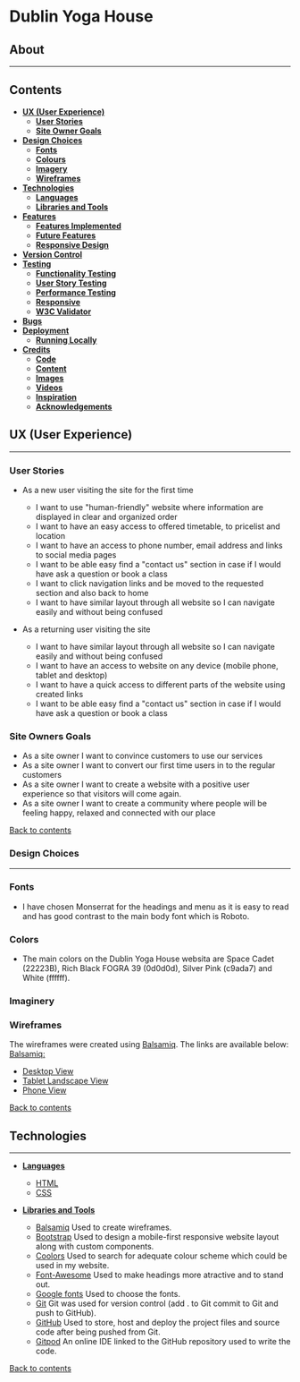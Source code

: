 # **Dublin Yoga House**
## **About**
____

## **Contents**

- [**UX (User Experience)**](#ux-user-experience)
  - [**User Stories**](#user-stories)
  - [**Site Owner Goals**](#site-owner-goals)
- [**Design Choices**](#design-choices)
  - [**Fonts**](#fonts)
  - [**Colours**](#colours)
  - [**Imagery**](#imagery)
  - [**Wireframes**](#wireframes)
- [**Technologies**](#technologies)
  - [**Languages**](#languages)
  - [**Libraries and Tools**](#libraries-and-tools)
- [**Features**](#features)
  - [**Features Implemented**](#features-implemented)
  - [**Future Features**](#future-features)
  - [**Responsive Design**](#responsive-design)
- [**Version Control**](#version-control)
- [**Testing**](#testing)
  - [**Functionality Testing**](#functionality-testing)
  - [**User Story Testing**](#user-story-testing)
  - [**Performance Testing**](#performance-testing)
  - [**Responsive**](#responsive)
  - [**W3C Validator**](#w3c-validator)
- [**Bugs**](#bugs)
- [**Deployment**](#deployment)
  - [**Running Locally**](#running-locally)
- [**Credits**](#credits)
  - [**Code**](#code)
  - [**Content**](#content)
  - [**Images**](#images)
  - [**Videos**](#videos)
  - [**Inspiration**](#inspiration)
  - [**Acknowledgements**](#acknowledgements)
  

## **UX (User Experience)**
___
### **User Stories**

- As a new user visiting the site for the first time
  - I want to use "human-friendly" website where information are displayed in clear and organized order
  - I want to have an easy access to offered timetable, to pricelist and location
  - I want to have an access to phone number, email address and links to social media pages
  - I want to be able easy find a "contact us" section in case if I would have ask a question or book a class
  - I want to click navigation links and be moved to the requested section and also back to home
  - I want to have similar layout through all website so I can navigate easily and without being confused

- As a returning user visiting the site

  - I want to have similar layout through all website so I can navigate easily and without being confused
  - I want to have an access to website on any device (mobile phone, tablet and desktop)
  - I want to have a quick access to different parts of the website using created links
  - I want to be able easy find a "contact us" section in case if I would have ask a question or book a class

### **Site Owners Goals**

- As a site owner I want to convince customers to use our services
- As a site owner I want to convert our first time users in to the regular customers
- As a site owner I want to create a website with a positive user experience so that visitors will come again.
- As a site owner I want to create a community where people will be feeling happy, relaxed and connected with our place

[Back to contents](#contents)

### **Design Choices**
-----

### **Fonts**

- I have chosen Monserrat for the headings and menu as it is easy to read and has good contrast to the main body font
  which is Roboto. 

### **Colors**
- The main colors on the Dublin Yoga House websita are Space Cadet (22223B), Rich Black FOGRA 39 (0d0d0d), Silver Pink (c9ada7) and White (ffffff).

### **Imaginery**

### **Wireframes**
The wireframes were created using [Balsamiq](https://balsamiq.com/). The links are available below:
[Balsamiq:](https://balsamiq.com/)
- [Desktop View](https://github.com/Hanna2011/MS1-Dublin-Yoga-House/blob/master/assets/wireframes/Desktop%20All%20Pages.png)
- [Tablet Landscape View](https://github.com/Hanna2011/MS1-Dublin-Yoga-House/blob/master/assets/wireframes/Tablet%20Landscape%20View%20All%20Pages.png)
- [Phone View](https://github.com/Hanna2011/MS1-Dublin-Yoga-House/blob/master/assets/wireframes/Phone%20All%20Pages.png)

[Back to contents](#contents)

## **Technologies**
-----

- [**Languages**](#languages)
   - [HTML](https://en.wikipedia.org/wiki/HTML)
   - [CSS](https://en.wikipedia.org/wiki/CSS)

- [**Libraries and Tools**](#libraries-and-tools)

    - [Balsamiq](https://balsamiq.com/) Used to create wireframes.
    - [Bootstrap](https://getbootstrap.com/) Used to design a mobile-first responsive website layout along with custom components. 
    - [Coolors](https://coolors.co/)
  Used to search for adequate colour scheme which could be used in my website.
    - [Font-Awesome](https://fontawesome.com/icons?d=gallery)
  Used to make headings more atractive and to stand out.
    - [Google fonts](https://fonts.google.com/)
  Used to choose the fonts. 
    - [Git](https://git-scm.com/)
  Git was used for version control (add . to Git commit to Git and push to GitHub).
    - [GitHub](https://github.com/)
  Used to store, host and deploy the project files and source code after being pushed from Git.
    - [Gitpod](https://www.gitpod.io/)
  An online IDE linked to the GitHub repository used to write the code.


[Back to contents](#contents)


